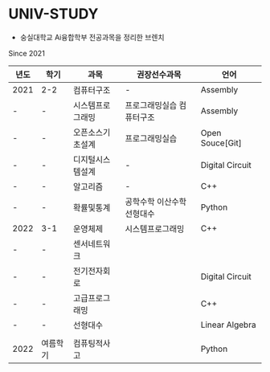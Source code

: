 # UNIV-STUDY

- 숭실대학교 Ai융합학부 전공과목을 정리한 브렌치

Since 2021

| 년도 | 학기     | 과목             | 권장선수과목               | 언어            |
| ---- | -------- | ---------------- | -------------------------- | --------------- |
| 2021 | 2-2      | 컴퓨터구조       | -                          | Assembly        |
| -    | -        | 시스템프로그래밍 | 프로그래밍실습 컴퓨터구조  | Assembly        |
| -    | -        | 오픈소스기초설계 | 프로그래밍실습             | Open Souce[Git] |
| -    | -        | 디지털시스템설계 | -                          | Digital Circuit |
| -    | -        | 알고리즘         | -                          | C++             |
| -    | -        | 확률및통계       | 공학수학 이산수학 선형대수 | Python          |
| 2022 | 3-1      | 운영체제         | 시스템프로그래밍           | C++             |
| -    | -        | 센서네트워크     |                            |                 |
| -    | -        | 전기전자회로     |                            | Digital Circuit |
| -    | -        | 고급프로그래밍   |                            | C++             |
| -    | -        | 선형대수         |                            | Linear Algebra  |
|      |          |                  |                            |
| 2022 | 여름학기 | 컴퓨팅적사고     |                            | Python          |
